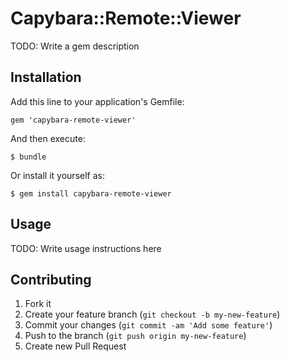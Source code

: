 # Capybara::Remote::Viewer

TODO: Write a gem description

## Installation

Add this line to your application's Gemfile:

    gem 'capybara-remote-viewer'

And then execute:

    $ bundle

Or install it yourself as:

    $ gem install capybara-remote-viewer

## Usage

TODO: Write usage instructions here

## Contributing

1. Fork it
2. Create your feature branch (`git checkout -b my-new-feature`)
3. Commit your changes (`git commit -am 'Add some feature'`)
4. Push to the branch (`git push origin my-new-feature`)
5. Create new Pull Request
